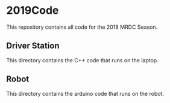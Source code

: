 # 2019Code
This repository contains all code for the 2018 MRDC Season.

## Driver Station
This directory contains the C++ code that runs on the laptop.

## Robot
This directory contains the arduino code that runs on the robot.
